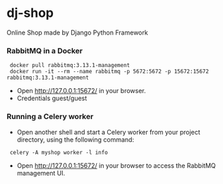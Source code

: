 # dj-shop
Online Shop made by Django Python Framework


### RabbitMQ in a Docker
```
 docker pull rabbitmq:3.13.1-management
 docker run -it --rm --name rabbitmq -p 5672:5672 -p 15672:15672 rabbitmq:3.13.1-management
```

-  Open http://127.0.0.1:15672/ in your browser.
-  Credentials guest/guest

###  Running a Celery worker
- Open another shell and start a Celery worker from your project directory, using the following command:
```
 celery -A myshop worker -l info
```

-  Open http://127.0.0.1:15672/ in your browser to access the RabbitMQ management UI.


